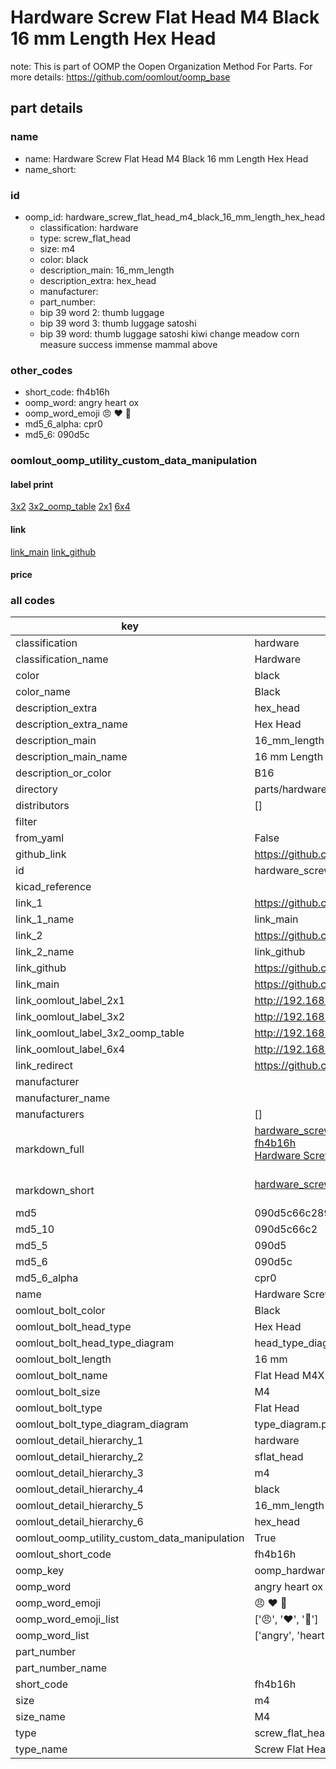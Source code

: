 # Hardware Screw Flat Head M4 Black 16 mm Length Hex Head  

note: This is part of OOMP the Oopen Organization Method For Parts. For more details: https://github.com/oomlout/oomp_base

##  part details
  







### name
* name: Hardware Screw Flat Head M4 Black 16 mm Length Hex Head
* name_short: 
### id
* oomp_id: hardware_screw_flat_head_m4_black_16_mm_length_hex_head
  * classification: hardware
  * type: screw_flat_head
  * size: m4
  * color: black
  * description_main: 16_mm_length
  * description_extra: hex_head
  * manufacturer: 
  * part_number: 
  * bip 39 word 2: thumb luggage
  * bip 39 word 3: thumb luggage satoshi
  * bip 39 word: thumb luggage satoshi kiwi change meadow corn measure success immense mammal above

### other_codes
* short_code: fh4b16h
* oomp_word: angry heart ox
* oomp_word_emoji :angry: :heart: :ox:
* md5_6_alpha: cpr0
* md5_6: 090d5c






### oomlout_oomp_utility_custom_data_manipulation
#### label print
[3x2](http://192.168.1.245:1112/?label=oomp%20cpr0)
[3x2_oomp_table](http://192.168.1.108:1112/?label=oomp%20cpr0)
[2x1](http://192.168.1.242:1112/?label=oomp%20cpr0)
[6x4](http://192.168.1.55:1112/?label=oomp%20cpr0)    

#### link

[link_main](https://github.com/oomlout/oomlout_oomp_version_1_messy/tree/main/parts/hardware_screw_flat_head_m4_black_16_mm_length_hex_head) [link_github](https://github.com/oomlout/oomlout_oomp_version_1_messy/tree/main/parts/hardware_screw_flat_head_m4_black_16_mm_length_hex_head)                             

#### price







### all codes 
| key | value |  
| --- | --- |  
| classification | hardware |  
| classification_name | Hardware |  
| color | black |  
| color_name | Black |  
| description_extra | hex_head |  
| description_extra_name | Hex Head |  
| description_main | 16_mm_length |  
| description_main_name | 16 mm Length |  
| description_or_color | B16 |  
| directory | parts/hardware_screw_flat_head_m4_black_16_mm_length_hex_head |  
| distributors | [] |  
| filter |  |  
| from_yaml | False |  
| github_link | https://github.com/oomlout/oomlout_oomp_part_src/tree/main/parts/hardware_screw_flat_head_m4_black_16_mm_length_hex_head |  
| id | hardware_screw_flat_head_m4_black_16_mm_length_hex_head |  
| kicad_reference |  |  
| link_1 | https://github.com/oomlout/oomlout_oomp_version_1_messy/tree/main/parts/hardware_screw_flat_head_m4_black_16_mm_length_hex_head |  
| link_1_name | link_main |  
| link_2 | https://github.com/oomlout/oomlout_oomp_version_1_messy/tree/main/parts/hardware_screw_flat_head_m4_black_16_mm_length_hex_head |  
| link_2_name | link_github |  
| link_github | https://github.com/oomlout/oomlout_oomp_version_1_messy/tree/main/parts/hardware_screw_flat_head_m4_black_16_mm_length_hex_head |  
| link_main | https://github.com/oomlout/oomlout_oomp_version_1_messy/tree/main/parts/hardware_screw_flat_head_m4_black_16_mm_length_hex_head |  
| link_oomlout_label_2x1 | http://192.168.1.242:1112/?label=oomp%20cpr0 |  
| link_oomlout_label_3x2 | http://192.168.1.245:1112/?label=oomp%20cpr0 |  
| link_oomlout_label_3x2_oomp_table | http://192.168.1.108:1112/?label=oomp%20cpr0 |  
| link_oomlout_label_6x4 | http://192.168.1.55:1112/?label=oomp%20cpr0 |  
| link_redirect | https://github.com/oomlout/oomlout_oomp_version_1_messy/tree/main/parts/hardware_screw_flat_head_m4_black_16_mm_length_hex_head |  
| manufacturer |  |  
| manufacturer_name |  |  
| manufacturers | [] |  
| markdown_full | [hardware_screw_flat_head_m4_black_16_mm_length_hex_head](none)<br>[fh4b16h](none)<br>[Hardware Screw Flat Head M4 Black 16 Mm Length Hex Head](none)<br><br> |  
| markdown_short | [hardware_screw_flat_head_m4_black_16_mm_length_hex_head](none)<br><br> |  
| md5 | 090d5c66c289e60e269317b77ee1370b |  
| md5_10 | 090d5c66c2 |  
| md5_5 | 090d5 |  
| md5_6 | 090d5c |  
| md5_6_alpha | cpr0 |  
| name | Hardware Screw Flat Head M4 Black 16 mm Length Hex Head |  
| oomlout_bolt_color | Black |  
| oomlout_bolt_head_type | Hex Head |  
| oomlout_bolt_head_type_diagram | head_type_diagram.png |  
| oomlout_bolt_length | 16 mm |  
| oomlout_bolt_name | Flat Head M4X16 mm Black (Hex Head) |  
| oomlout_bolt_size | M4 |  
| oomlout_bolt_type | Flat Head |  
| oomlout_bolt_type_diagram_diagram | type_diagram.png |  
| oomlout_detail_hierarchy_1 | hardware |  
| oomlout_detail_hierarchy_2 | sflat_head |  
| oomlout_detail_hierarchy_3 | m4 |  
| oomlout_detail_hierarchy_4 | black |  
| oomlout_detail_hierarchy_5 | 16_mm_length |  
| oomlout_detail_hierarchy_6 | hex_head |  
| oomlout_oomp_utility_custom_data_manipulation | True |  
| oomlout_short_code | fh4b16h |  
| oomp_key | oomp_hardware_screw_flat_head_m4_black_16_mm_length_hex_head |  
| oomp_word | angry heart ox |  
| oomp_word_emoji | :angry: :heart: :ox: |  
| oomp_word_emoji_list | [':angry:', ':heart:', ':ox:'] |  
| oomp_word_list | ['angry', 'heart', 'ox'] |  
| part_number |  |  
| part_number_name |  |  
| short_code | fh4b16h |  
| size | m4 |  
| size_name | M4 |  
| type | screw_flat_head |  
| type_name | Screw Flat Head |  
